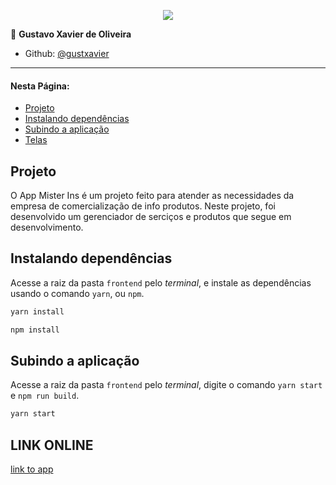 <p align="center"><a target="_blank" href="https://gustavoxavierdeoliveira.com.br"><img src="https://gustavoxavierdeoliveira.com.br/img/logo_dark.png"></a></>


👤 **Gustavo Xavier de Oliveira** 

* Github: [@gustxavier](https://github.com/gustxavier)
---

#### Nesta Página:

* [Projeto](#projeto)
* [Instalando dependências](#dependencias)
* [Subindo a aplicação](#aplicacao)
* [Telas](#telas)

<span id="projeto"></span>
## Projeto

O App Mister Ins é um projeto feito para atender as necessidades da empresa de comercialização de info produtos. Neste projeto, foi desenvolvido um gerenciador de serciços e produtos que segue em desenvolvimento.

<span id="dependencias"></span>
## Instalando dependências

Acesse a raiz da pasta `frontend` pelo _terminal_, e instale as dependências usando o comando `yarn`, ou `npm`.

```js
yarn install
```

```js
npm install
```

<span id="aplicacao"></span>
## Subindo a aplicação

Acesse a raiz da pasta `frontend` pelo _terminal_, digite o comando `yarn start` e `npm run build`.

```js
yarn start
```

<span id="telas"></span>
## LINK ONLINE

[link to app](https://app.misterins.com.br)
